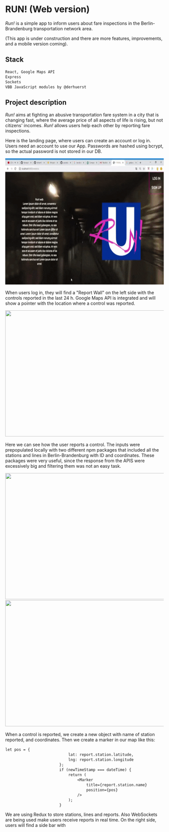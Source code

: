 # RUN! (Web version)

*Run!* is a simple app to inform users about fare inspections in the Berlin-Brandenburg transportation network area.

(This app is under construction and there are more features, improvements, and a mobile version coming).


## Stack
    React, Google Maps API
    Express
    Sockets
    VBB JavaScript modules by @derhuerst


## Project description
*Run!* aims at fighting an abusive transportation fare system in a city that is changing fast, where the average price of all aspects of life is rising, but not citizens' incomes. *Run!* allows users help each other by reporting fare inspections.

Here is the landing page, where users can create an account or log in.
Users need an account to use our App. Passwords are hashed using bcrypt, so the actual password is not stored in our DB.

<img src="public/runapp-login.gif" width="790" height="400">

When users log in, they will find a "Report Wall" on the left side with the controls reported in the last 24 h.
Google Maps API is integrated and will show a pointer with the location where a control was reported.

<img src="public/mainpage.gif" width="790" height="400">

Here we can see how the user reports a control. The inputs were prepopulated locally with two different npm packages that included all the stations and lines in Berlin-Brandenburg with ID and coordinates. These packages were very useful, since the response from the APIS were excessively big and filtering them was not an easy task.

<img src="public/runapp3.gif" width="790" height="400">

<img src="public/runapp4.gif" width="790" height="400">



When a control is reported, we create a new object with name of station reported, and coordinates. Then we create a marker in our map like this:

```JS
let pos = {
                            lat: report.station.latitude,
                            lng: report.station.longitude
                        };
                        if (newTimeStamp === dateTime) {
                            return (
                                <Marker
                                    title={report.station.name}
                                    position={pos}
                                />
                            );
                        }

```
We are using Redux to store stations, lines and reports. Also WebSockets are being used make users receive reports in real time. 
On the right side, users will find a side bar with 


